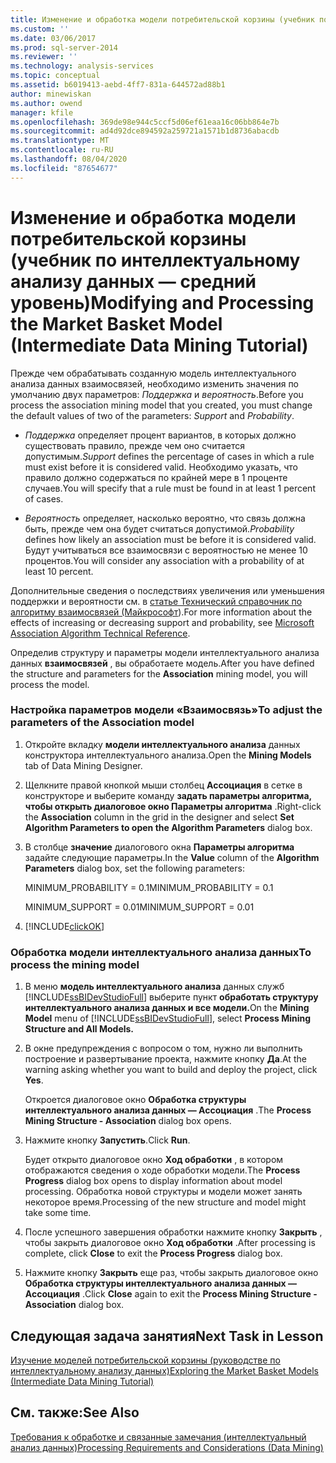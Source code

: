 ```yaml
---
title: Изменение и обработка модели потребительской корзины (учебник по интеллектуальному анализу данных — средний уровень) | Документация Майкрософт
ms.custom: ''
ms.date: 03/06/2017
ms.prod: sql-server-2014
ms.reviewer: ''
ms.technology: analysis-services
ms.topic: conceptual
ms.assetid: b6019413-aebd-4ff7-831a-644572ad88b1
author: minewiskan
ms.author: owend
manager: kfile
ms.openlocfilehash: 369de98e944c5ccf5d06ef61eaa16c06bb864e7b
ms.sourcegitcommit: ad4d92dce894592a259721a1571b1d8736abacdb
ms.translationtype: MT
ms.contentlocale: ru-RU
ms.lasthandoff: 08/04/2020
ms.locfileid: "87654677"
---
```

# <a name="modifying-and-processing-the-market-basket-model-intermediate-data-mining-tutorial"></a><span data-ttu-id="7b5e9-102">Изменение и обработка модели потребительской корзины (учебник по интеллектуальному анализу данных — средний уровень)</span><span class="sxs-lookup"><span data-stu-id="7b5e9-102">Modifying and Processing the Market Basket Model (Intermediate Data Mining Tutorial)</span></span>
  <span data-ttu-id="7b5e9-103">Прежде чем обрабатывать созданную модель интеллектуального анализа данных взаимосвязей, необходимо изменить значения по умолчанию двух параметров: *Поддержка* и *вероятность*.</span><span class="sxs-lookup"><span data-stu-id="7b5e9-103">Before you process the association mining model that you created, you must change the default values of two of the parameters: *Support* and *Probability*.</span></span>  
  
-   <span data-ttu-id="7b5e9-104">*Поддержка* определяет процент вариантов, в которых должно существовать правило, прежде чем оно считается допустимым.</span><span class="sxs-lookup"><span data-stu-id="7b5e9-104">*Support* defines the percentage of cases in which a rule must exist before it is considered valid.</span></span> <span data-ttu-id="7b5e9-105">Необходимо указать, что правило должно содержаться по крайней мере в 1 проценте случаев.</span><span class="sxs-lookup"><span data-stu-id="7b5e9-105">You will specify that a rule must be found in at least 1 percent of cases.</span></span>  
  
-   <span data-ttu-id="7b5e9-106">*Вероятность* определяет, насколько вероятно, что связь должна быть, прежде чем она будет считаться допустимой.</span><span class="sxs-lookup"><span data-stu-id="7b5e9-106">*Probability* defines how likely an association must be before it is considered valid.</span></span> <span data-ttu-id="7b5e9-107">Будут учитываться все взаимосвязи с вероятностью не менее 10 процентов.</span><span class="sxs-lookup"><span data-stu-id="7b5e9-107">You will consider any association with a probability of at least 10 percent.</span></span>  
  
 <span data-ttu-id="7b5e9-108">Дополнительные сведения о последствиях увеличения или уменьшения поддержки и вероятности см. в [статье Технический справочник по алгоритму взаимосвязей (Майкрософт](../../2014/analysis-services/data-mining/microsoft-association-algorithm-technical-reference.md)).</span><span class="sxs-lookup"><span data-stu-id="7b5e9-108">For more information about the effects of increasing or decreasing support and probability, see [Microsoft Association Algorithm Technical Reference](../../2014/analysis-services/data-mining/microsoft-association-algorithm-technical-reference.md).</span></span>  
  
 <span data-ttu-id="7b5e9-109">Определив структуру и параметры модели интеллектуального анализа данных **взаимосвязей** , вы обработаете модель.</span><span class="sxs-lookup"><span data-stu-id="7b5e9-109">After you have defined the structure and parameters for the **Association** mining model, you will process the model.</span></span>  
  
### <a name="to-adjust-the-parameters-of-the-association-model"></a><span data-ttu-id="7b5e9-110">Настройка параметров модели «Взаимосвязь»</span><span class="sxs-lookup"><span data-stu-id="7b5e9-110">To adjust the parameters of the Association model</span></span>  
  
1.  <span data-ttu-id="7b5e9-111">Откройте вкладку **модели интеллектуального анализа** данных конструктора интеллектуального анализа.</span><span class="sxs-lookup"><span data-stu-id="7b5e9-111">Open the **Mining Models** tab of Data Mining Designer.</span></span>  
  
2.  <span data-ttu-id="7b5e9-112">Щелкните правой кнопкой мыши столбец **Ассоциация** в сетке в конструкторе и выберите команду **задать параметры алгоритма, чтобы открыть диалоговое окно Параметры алгоритма** .</span><span class="sxs-lookup"><span data-stu-id="7b5e9-112">Right-click the **Association** column in the grid in the designer and select **Set Algorithm Parameters to open the Algorithm Parameters** dialog box.</span></span>  
  
3.  <span data-ttu-id="7b5e9-113">В столбце **значение** диалогового окна **Параметры алгоритма** задайте следующие параметры.</span><span class="sxs-lookup"><span data-stu-id="7b5e9-113">In the **Value** column of the **Algorithm Parameters** dialog box, set the following parameters:</span></span>  
  
     <span data-ttu-id="7b5e9-114">MINIMUM_PROBABILITY = 0.1</span><span class="sxs-lookup"><span data-stu-id="7b5e9-114">MINIMUM_PROBABILITY = 0.1</span></span>  
  
     <span data-ttu-id="7b5e9-115">MINIMUM_SUPPORT = 0.01</span><span class="sxs-lookup"><span data-stu-id="7b5e9-115">MINIMUM_SUPPORT = 0.01</span></span>  
  
4.  [!INCLUDE[clickOK](../includes/clickok-md.md)]  
  
### <a name="to-process-the-mining-model"></a><span data-ttu-id="7b5e9-116">Обработка модели интеллектуального анализа данных</span><span class="sxs-lookup"><span data-stu-id="7b5e9-116">To process the mining model</span></span>  
  
1.  <span data-ttu-id="7b5e9-117">В меню **модель интеллектуального анализа** данных служб [!INCLUDE[ssBIDevStudioFull](../includes/ssbidevstudiofull-md.md)] выберите пункт **обработать структуру интеллектуального анализа данных и все модели.**</span><span class="sxs-lookup"><span data-stu-id="7b5e9-117">On the **Mining Model** menu of [!INCLUDE[ssBIDevStudioFull](../includes/ssbidevstudiofull-md.md)], select **Process Mining Structure and All Models.**</span></span>  
  
2.  <span data-ttu-id="7b5e9-118">В окне предупреждения с вопросом о том, нужно ли выполнить построение и развертывание проекта, нажмите кнопку **Да**.</span><span class="sxs-lookup"><span data-stu-id="7b5e9-118">At the warning asking whether you want to build and deploy the project, click **Yes**.</span></span>  
  
     <span data-ttu-id="7b5e9-119">Откроется диалоговое окно **Обработка структуры интеллектуального анализа данных — Ассоциация** .</span><span class="sxs-lookup"><span data-stu-id="7b5e9-119">The **Process Mining Structure - Association** dialog box opens.</span></span>  
  
3.  <span data-ttu-id="7b5e9-120">Нажмите кнопку **Запустить**.</span><span class="sxs-lookup"><span data-stu-id="7b5e9-120">Click **Run**.</span></span>  
  
     <span data-ttu-id="7b5e9-121">Будет открыто диалоговое окно **Ход обработки** , в котором отображаются сведения о ходе обработки модели.</span><span class="sxs-lookup"><span data-stu-id="7b5e9-121">The **Process Progress** dialog box opens to display information about model processing.</span></span> <span data-ttu-id="7b5e9-122">Обработка новой структуры и модели может занять некоторое время.</span><span class="sxs-lookup"><span data-stu-id="7b5e9-122">Processing of the new structure and model might take some time.</span></span>  
  
4.  <span data-ttu-id="7b5e9-123">После успешного завершения обработки нажмите кнопку **Закрыть** , чтобы закрыть диалоговое окно **Ход обработки** .</span><span class="sxs-lookup"><span data-stu-id="7b5e9-123">After processing is complete, click **Close** to exit the **Process Progress** dialog box.</span></span>  
  
5.  <span data-ttu-id="7b5e9-124">Нажмите кнопку **Закрыть** еще раз, чтобы закрыть диалоговое окно **Обработка структуры интеллектуального анализа данных — Ассоциация** .</span><span class="sxs-lookup"><span data-stu-id="7b5e9-124">Click **Close** again to exit the **Process Mining Structure - Association** dialog box.</span></span>  
  
## <a name="next-task-in-lesson"></a><span data-ttu-id="7b5e9-125">Следующая задача занятия</span><span class="sxs-lookup"><span data-stu-id="7b5e9-125">Next Task in Lesson</span></span>  
 [<span data-ttu-id="7b5e9-126">Изучение моделей потребительской корзины &#40;руководстве по интеллектуальному анализу данных&#41;</span><span class="sxs-lookup"><span data-stu-id="7b5e9-126">Exploring the Market Basket Models &#40;Intermediate Data Mining Tutorial&#41;</span></span>](../../2014/tutorials/exploring-the-market-basket-models-intermediate-data-mining-tutorial.md)  
  
## <a name="see-also"></a><span data-ttu-id="7b5e9-127">См. также:</span><span class="sxs-lookup"><span data-stu-id="7b5e9-127">See Also</span></span>  
 [<span data-ttu-id="7b5e9-128">Требования к обработке и связанные замечания (интеллектуальный анализ данных)</span><span class="sxs-lookup"><span data-stu-id="7b5e9-128">Processing Requirements and Considerations &#40;Data Mining&#41;</span></span>](../../2014/analysis-services/data-mining/processing-requirements-and-considerations-data-mining.md)  
  
  
